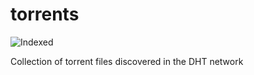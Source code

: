 torrents 
========
![Indexed](https://img.shields.io/badge/indexed-242633-blue)

Collection of torrent files discovered in the DHT network
